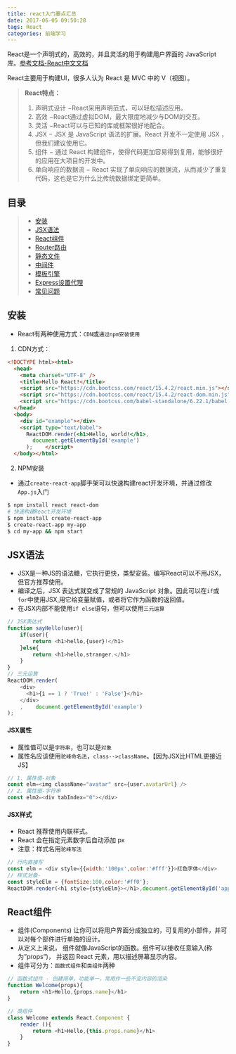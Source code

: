 ```yaml
---
title: react入门要点汇总
date: 2017-06-05 09:50:28
tags: React
categories: 前端学习
---
```

React是一个声明式的，高效的，并且灵活的用于构建用户界面的 JavaScript 库。[参考文档-React中文文档](https://react.css88.com/docs/introducing-jsx.html)

React主要用于构建UI，很多人认为 React 是 MVC 中的 V（视图）。
<!--more-->
> **React特点：**
> 1. 声明式设计 −React采用声明范式，可以轻松描述应用。
> 2. 高效 −React通过虚拟DOM，最大限度地减少与DOM的交互。
> 3. 灵活 −React可以与已知的库或框架很好地配合。
> 4. JSX − JSX 是 JavaScript 语法的扩展。React 开发不一定使用 JSX ，但我们建议使用它。
> 5. 组件 − 通过 React 构建组件，使得代码更加容易得到复用，能够很好的应用在大项目的开发中。
> 6. 单向响应的数据流 − React 实现了单向响应的数据流，从而减少了重复代码，这也是它为什么比传统数据绑定更简单。

## 目录
> - [安装](#安装)
> - [JSX语法](#JSX语法)
> - [React组件](#React组件)
> - [Router路由](#Router路由)
> - [静态文件](#静态文件)
> - [中间件](#中间件)
> - [模板引擎](#模板引擎)
> - [Express设置代理](#Express设置代理)
> - [常见问题](#常见问题)

## 安装
- React有两种使用方式：`CDN`或`通过npm安装使用`
1. CDN方式：
```html
<!DOCTYPE html><html>
  <head>
    <meta charset="UTF-8" />
    <title>Hello React!</title>
    <script src="https://cdn.bootcss.com/react/15.4.2/react.min.js"></script>
    <script src="https://cdn.bootcss.com/react/15.4.2/react-dom.min.js"></script>
    <script src="https://cdn.bootcss.com/babel-standalone/6.22.1/babel.min.js"></script>
  </head>
  <body>
    <div id="example"></div>
    <script type="text/babel">
      ReactDOM.render(<h1>Hello, world!</h1>,
        document.getElementById('example')
      );    </script>
  </body></html>
```
2. NPM安装
- 通过`create-react-app`脚手架可以快速构建react开发环境，并通过修改`App.js`入门
```bash
$ npm install react react-dom
# 快速构建React开发环境
$ npm install create-react-app
$ create-react-app my-app
$ cd my-app && npm start
```

## JSX语法
- JSX是一种JS的语法糖，它执行更快，类型安装。编写React可以不用JSX，但官方推荐使用。
- 编译之后，JSX 表达式就变成了常规的 JavaScript 对象。因此可以在`if`或`for`中使用JSX,用它给变量赋值，或者将它作为函数的返回值。
- 在JSX内部不能使用`if else`语句，但可以使用`三元运算`
```js
// JSX表达式
function sayHello(user){
    if(user){
        return <h1>hello,{user}!</h1>
    }else{
        return <h1>hello,stranger.</h1>
    }
}
// 三元运算
ReactDOM.render(
    <div>
      <h1>{i == 1 ? 'True!' : 'False'}</h1>
    </div>
    ,    document.getElementById('example')
);
```

#### JSX属性
- 属性值可以是`字符串`，也可以是`对象`
- 属性名应该使用`驼峰命名法`，`class-->className`。【因为JSX比HTML更接近JS】

```js
// 1. 属性值-对象
const elm=<img className="avatar" src={user.avatarUrl} />
// 2. 属性值-字符串
const elm2=<div tabIndex="0"></div>

```

#### JSX样式
- React 推荐使用内联样式。
- React 会在指定元素数字后自动添加 px 
- 注意：样式名用`驼峰写法`
```js
// 行内直接写
const elm = <div style={{width:'100px',color:'#fff'}}>红色字体</div>
// 样式对象- 
const styleElm = {fontSize:100,color:'#ff0'};
ReactDOM.render(<h1 style={styleElm}></h1>,document.getElementById('app'))
```

## React组件
- 组件(Components) 让你可以将用户界面分成独立的，可复用的小部件，并可以对每个部件进行单独的设计。
- 从定义上来说， 组件就像JavaScript的函数。组件可以接收任意输入(称为”props”)， 并返回 React 元素，用以描述屏幕显示内容。
- 组件可分为：`函数式组件`和`类组件`两种

```js
// 函数式组件 - 创建简单，功能单一，常用作一些不变内容的渲染
function Welcome(props){
    return <h1>Hello,{props.name}</h1>
}

// 类组件
class Welcome extends React.Component {
    render (){
        return <h1>Hello,{this.props.name}</h1>
    }
}
```
